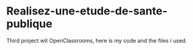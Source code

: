 # Realisez-une-etude-de-sante-publique
Third project wit OpenClassrooms, here is my code and the files i used.
